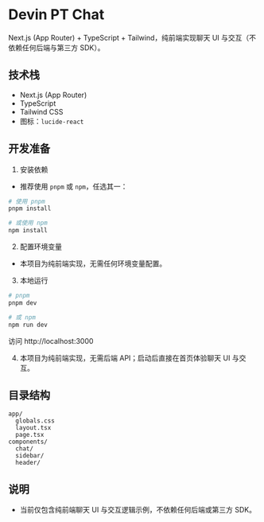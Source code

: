 # Devin PT Chat

Next.js (App Router) + TypeScript + Tailwind，纯前端实现聊天 UI 与交互（不依赖任何后端与第三方 SDK）。

## 技术栈
- Next.js (App Router)
- TypeScript
- Tailwind CSS
- 图标：`lucide-react`

## 开发准备
1) 安装依赖
- 推荐使用 `pnpm` 或 `npm`，任选其一：

```bash
# 使用 pnpm
pnpm install

# 或使用 npm
npm install
```

2) 配置环境变量
- 本项目为纯前端实现，无需任何环境变量配置。

3) 本地运行
```bash
# pnpm
pnpm dev

# 或 npm
npm run dev
```
访问 http://localhost:3000

4) 本项目为纯前端实现，无需后端 API；启动后直接在首页体验聊天 UI 与交互。

## 目录结构
```
app/
  globals.css
  layout.tsx
  page.tsx
components/
  chat/
  sidebar/
  header/
```

## 说明
- 当前仅包含纯前端聊天 UI 与交互逻辑示例，不依赖任何后端或第三方 SDK。
